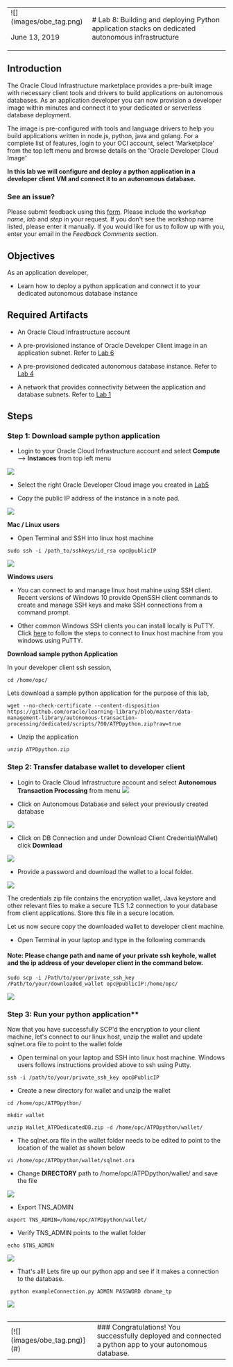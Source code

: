 <table class="tbl-heading"><tr><td class="td-logo">![](images/obe_tag.png)

June 13, 2019
</td>
<td class="td-banner">
# Lab 8: Building and deploying Python application stacks on dedicated autonomous infrastructure
</td></tr><table>

## Introduction

The Oracle Cloud Infrastructure marketplace provides a pre-built image with necessary client tools and drivers to build applications on autonomous databases. As an application developer you can now provision a developer image within minutes and connect it to your dedicated or serverless database deployment. 

 The image is pre-configured with tools and language drivers to help you build applications written in node.js, python, java and golang.
For a complete list of features, login to your OCI account, select 'Marketplace' from the top left menu and browse details on the 'Oracle Developer Cloud Image'

**In this lab we will configure and deploy a python application in a developer client VM and connect it to an autonomous database.**



### See an issue?
Please submit feedback using this [form](https://apexapps.oracle.com/pls/apex/f?p=133:1:::::P1_FEEDBACK:1). Please include the *workshop name*, *lab* and *step* in your request.  If you don't see the workshop name listed, please enter it manually. If you would like for us to follow up with you, enter your email in the *Feedback Comments* section.
## Objectives

As an application developer,
- Learn how to deploy a python application and connect it to your dedicated autonomous database instance

## Required Artifacts

- An Oracle Cloud Infrastructure account

- A pre-provisioned instance of Oracle Developer Client image in an application subnet. Refer to [Lab 6](ConfigureDevClient.md)

- A pre-provisioned dedicated autonomous database instance. Refer to [Lab 4](./LabGuide400ProvisioningdatabasesonyourdedicatedAutonomousInfrastructure.md)

- A network that provides connectivity between the application and database subnets. Refer to [Lab 1](./ATPD-Networking.md)

## Steps

### **Step 1:** Download sample python application

- Login to your Oracle Cloud Infrastructure account and select **Compute** —> **Instances** from top left menu

![](./images/800/Compute1.png)

- Select the right Oracle Developer Cloud image you created in [Lab5](LabGuide500ConfigureADevelopmentSystemForUseWithYourDedicatedAutonomousDatabase.md) 

- Copy the public IP address of the instance in a note pad. 

![](./images/800/Compute2.png)


**Mac / Linux users**

- Open Terminal and SSH into linux host machine

```
sudo ssh -i /path_to/sshkeys/id_rsa opc@publicIP
```

![](./images/800/SSH1.png)

**Windows users**

- You can connect to and manage linux host mahine using SSH client. Recent versions of Windows 10 provide OpenSSH client commands to create and manage SSH keys and make SSH connections from a command prompt.

- Other common Windows SSH clients you can install locally is PuTTY. Click [here](https://docs.microsoft.com/en-us/azure/virtual-machines/linux/ssh-from-windows) to follow the steps to connect to linux host machine from you windows using PuTTY.

**Download sample python Application**

In your developer client ssh session,

```
cd /home/opc/
```

Lets download a sample python application for the purpose of this lab,

```
wget --no-check-certificate --content-disposition https://github.com/oracle/learning-library/blob/master/data-management-library/autonomous-transaction-processing/dedicated/scripts/700/ATPDpython.zip?raw=true
```

- Unzip the application 

```
unzip ATPDpython.zip
```


### **Step 2:** Transfer database wallet to developer client

- Login to Oracle Cloud Infrastructure account and select **Autonomous Transaction Processing** from menu
![](./images/800/atpd1.png)

- Click on Autonomous Database and select your previously created database

![](./images/800/atpd2.png)

- Click on DB Connection and under Download Client Credential(Wallet) click **Download**

![](./images/800/atpd3.png)



- Provide a password and download the wallet to a local folder. 

  

![](./images/800/atpd4.png)

The credentials zip file contains the encryption wallet, Java keystore and other relevant files to make a secure TLS 1.2 connection to your database from client applications. Store this file in a secure location.

Let us now secure copy the downloaded wallet to developer client machine.

- Open Terminal in your laptop and type in the following commands

#### Note: Please change path and name of your private ssh keyhole,   wallet and the ip address of your developer client in the command below.

```
sudo scp -i /Path/to/your/private_ssh_key /Path/to/your/downloaded_wallet opc@publicIP:/home/opc/
```
![](./images/800/atpd5.png)



### **Step 3:** Run your python application**

Now that you have successfully SCP'd the encryption to your client machine, let's connect to our linux host, unzip the wallet and update sqlnet.ora file to point to the wallet folde

- Open terminal on your laptop and SSH into linux host machine. Windows users follows instructions provided above to ssh using Putty.

```
ssh -i /path/to/your/private_ssh_key opc@PublicIP
```

- Create a new directory for wallet and unzip the wallet

```
cd /home/opc/ATPDpython/

mkdir wallet

unzip Wallet_ATPDedicatedDB.zip -d /home/opc/ATPDpython/wallet/
```

- The sqlnet.ora file in the wallet folder needs to be edited to point to the location of the wallet as shown below

```
vi /home/opc/ATPDpython/wallet/sqlnet.ora
```

- Change **DIRECTORY** path to /home/opc/ATPDpython/wallet/ and save the file

![](./images/700/walletPython.png)

- Export TNS_ADMIN

```
export TNS_ADMIN=/home/opc/ATPDpython/wallet/
```

- Verify TNS_ADMIN points to the wallet folder

```
echo $TNS_ADMIN
```
![](./images/700/TNSadmin.png)

- That's all! Lets fire up our python app and see if it makes a connection to the database.

```
 python exampleConnection.py ADMIN PASSWORD dbname_tp
```
![](./images/700/pythonSuccess.png)


<table>
<tr><td class="td-logo">[![](images/obe_tag.png)](#)</td>
<td class="td-banner">
### Congratulations! You successfully deployed and connected a python app to your autonomous database.
</td>
</tr>
<table>
